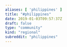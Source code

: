 ```yaml
---
aliases: [ 'philippines' ]
title: "#philippines"
date: 2019-01-03T09:57:37Z
draft: false
type: "community"
kind: "regional"
subreddit: "philippines"
---
```

